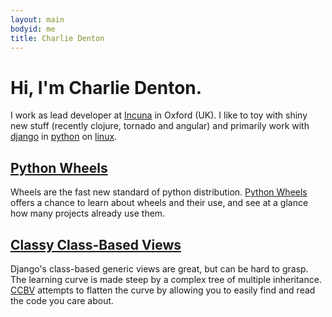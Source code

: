 ```yaml
---
layout: main
bodyid: me
title: Charlie Denton
---
```


# Hi, I'm Charlie Denton.

I work as lead developer at [Incuna](http://incuna.com) in Oxford (UK).
I like to toy with shiny new stuff (recently clojure, tornado and angular)
and primarily work with [django](http://djangoproject.com) in
[python](http://www.python.org/) on [linux](http://manjaro.org).


## [Python Wheels](http://pythonwheels.com/)

Wheels are the fast new standard of python distribution. [Python Wheels](http://pythonwheels.com/) offers a chance to learn about wheels and their use, and see at a glance how many projects already use them.

## [Classy Class-Based Views](http://ccbv.co.uk/)

Django's class-based generic views are great, but can be hard to grasp. The learning curve is made steep by a complex tree of multiple inheritance. [CCBV](http://ccbv.co.uk/) attempts to flatten the curve by allowing you to easily find and read the code you care about.
